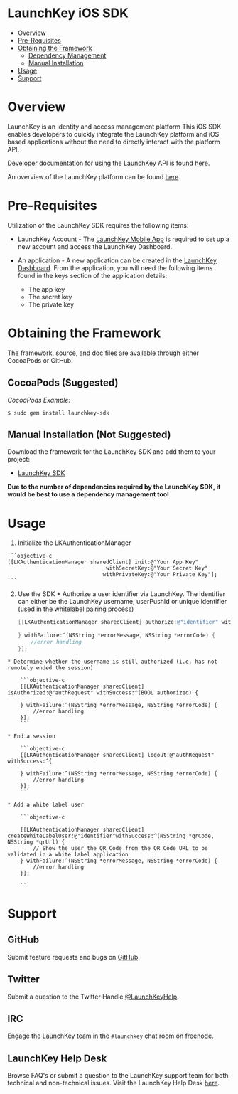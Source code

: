 # LaunchKey iOS SDK

  * [Overview](#overview)
  * [Pre-Requisites](#prerequisites)
  * [Obtaining the Framework](#obtaining)
    * [Dependency Management](#dependency-management)
    * [Manual Installation](#manual-installation)
  * [Usage](#usage)
  * [Support](#support)

# <a name="overview"></a>Overview

LaunchKey is an identity and access management platform  This iOS SDK enables developers to quickly integrate
the LaunchKey platform and iOS based applications without the need to directly interact with the platform API.

Developer documentation for using the LaunchKey API is found [here](https://launchkey.com/docs/).

An overview of the LaunchKey platform can be found [here](https://launchkey.com/platform).

#  <a name="prerequisites"></a>Pre-Requisites

Utilization of the LaunchKey SDK requires the following items:

 * LaunchKey Account - The [LaunchKey Mobile App](https://launchkey.com/app) is required to set up a new account and
 access the LaunchKey Dashboard.
 
 * An application - A new application can be created in the [LaunchKey Dashboard](https://dashboard.launchkey.com/).
   From the application, you will need the following items found in the keys section of the application details:

    * The app key
    * The secret key
    * The private key

#  <a name="obtaining"></a>Obtaining the Framework

The framework, source, and doc files are available through either CocoaPods or GitHub.

## <a name="dependency-management"></a>CocoaPods (Suggested)

_CocoaPods Example:_

```
$ sudo gem install launchkey-sdk
```

## <a name="manual-installation"></a>Manual Installation (Not Suggested)

Download the framework for the LaunchKey SDK and add them to your project:

  * [LaunchKey SDK](https://s3.amazonaws.com/launchkey-sdk/ios/LaunchKeyManager.framework.zip)

__Due to the number of dependencies required by the LaunchKey SDK, it would be best to use a dependency management tool__

#  <a name="usage"></a>Usage

  1. Initialize the LKAuthenticationManager

    ```objective-c
    [[LKAuthenticationManager sharedClient] init:@"Your App Key"
                                   withSecretKey:@"Your Secret Key"
                                  withPrivateKey:@"Your Private Key"];
    ```

  2. Use the SDK
    * Authorize a user identifier via LaunchKey. The identifier can either be the LaunchKey username, userPushId or unique identifier (used in the whitelabel pairing process)

        ```objective-c
        [[LKAuthenticationManager sharedClient] authorize:@"identifier" withSuccess:^(NSString *userHash, NSString *authRequest, NSString *userPushId, NSString *deviceId) {
    
		} withFailure:^(NSString *errorMessage, NSString *errorCode) {
     		//error handling
		}];
        ```

    * Determine whether the username is still authorized (i.e. has not remotely ended the session)

        ```objective-c
        [[LKAuthenticationManager sharedClient] isAuthorized:@"authRequest" withSuccess:^(BOOL authorized) {
        
    	} withFailure:^(NSString *errorMessage, NSString *errorCode) {
        	//error handling
    	}];
        ```

    * End a session

        ```objective-c
        [[LKAuthenticationManager sharedClient] logout:@"authRequest" withSuccess:^{
        
    	} withFailure:^(NSString *errorMessage, NSString *errorCode) {
        	//error handling
    	}];
        ```
        
    * Add a white label user

        ```objective-c

        [[LKAuthenticationManager sharedClient] createWhiteLabelUser:@"identifier"withSuccess:^(NSString *qrCode, NSString *qrUrl) {
        	// Show the user the QR Code from the QR Code URL to be validated in a white label application
    	} withFailure:^(NSString *errorMessage, NSString *errorCode) {
        	//error handling
    	}];

        ```

#  <a name="support"></a>Support

## GitHub

Submit feature requests and bugs on [GitHub](https://github.com/LaunchKey/launchkey-ios/issues).

## Twitter

Submit a question to the Twitter Handle [@LaunchKeyHelp](https://twitter.com/LaunchKeyHelp).

## IRC

Engage the LaunchKey team in the `#launchkey` chat room on [freenode](https://freenode.net/).

## LaunchKey Help Desk

Browse FAQ's or submit a question to the LaunchKey support team for both
technical and non-technical issues. Visit the LaunchKey Help Desk [here](https://launchkey.desk.com/).